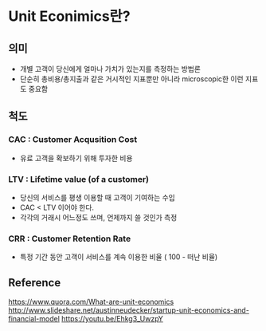 # Unit Econimics란?

## 의미
- 개별 고객이 당신에게 얼마나 가치가 있는지를 측정하는 방법론
- 단순히 총비용/총지출과 같은 거시적인 지표뿐만 아니라 microscopic한 이런 지표도 중요함

## 척도
### CAC : Customer Acqusition Cost
- 유료 고객을 확보하기 위해 투자한 비용

### LTV : Lifetime value (of a customer)
- 당신의 서비스를 평생 이용할 때 고객이 기여하는 수입
- CAC < LTV 이어야 한다.
- 각각의 거래시 어느정도 쓰며, 언제까지 쓸 것인가 측정

### CRR : Customer Retention Rate
- 특정 기간 동안 고객이 서비스를 계속 이용한 비율 ( 100 - 떠난 비율)

## Reference
https://www.quora.com/What-are-unit-economics
http://www.slideshare.net/austinneudecker/startup-unit-economics-and-financial-model
https://youtu.be/Ehkg3_UwzpY